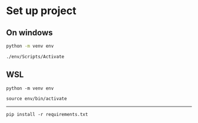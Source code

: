 # Set up project

## On windows
```sh
python -m venv env
```

```SH
./env/Scripts/Activate
```

## WSL
```SH
python -m venv env
```

```SH
source env/bin/activate
```


------------------------

```SH
pip install -r requirements.txt
```
